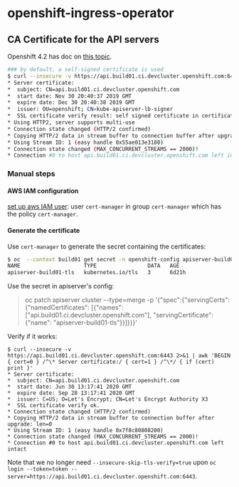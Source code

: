 # openshift-ingress-operator

## CA Certificate for the API servers

Openshift 4.2 has doc on [this topic](https://docs.openshift.com/container-platform/4.2/authentication/certificates/api-server.html).

```bash
### by default, a self-signed certificate is used
$ curl --insecure -v https://api.build01.ci.devcluster.openshift.com:6443 2>&1 | awk 'BEGIN { cert=0 } /^\* Server certificate:/ { cert=1 } /^\*/ { if (cert) print }'
* Server certificate:
*  subject: CN=api.build01.ci.devcluster.openshift.com
*  start date: Nov 30 20:40:37 2019 GMT
*  expire date: Dec 30 20:40:38 2019 GMT
*  issuer: OU=openshift; CN=kube-apiserver-lb-signer
*  SSL certificate verify result: self signed certificate in certificate chain (19), continuing anyway.
* Using HTTP2, server supports multi-use
* Connection state changed (HTTP/2 confirmed)
* Copying HTTP/2 data in stream buffer to connection buffer after upgrade: len=0
* Using Stream ID: 1 (easy handle 0x55ae013e3180)
* Connection state changed (MAX_CONCURRENT_STREAMS == 2000)!
* Connection #0 to host api.build01.ci.devcluster.openshift.com left intact


```

### Manual steps

#### AWS IAM configuration

[set up aws IAM user](https://cert-manager.io/docs/configuration/acme/dns01/route53/#set-up-an-iam-role): user `cert-manager` in group `cert-manager` which
    has the policy `cert-manager`.

#### Generate the certificate

Use `cert-manager` to generate the secret containing the certificates:

```bash
$ oc  --context build01 get secret -n openshift-config apiserver-build01-tls
NAME                    TYPE                DATA   AGE
apiserver-build01-tls   kubernetes.io/tls   3      6d21h
```

Use the secret in apiserver's config:

> oc patch apiserver cluster --type=merge -p '{"spec":{"servingCerts": {"namedCertificates": [{"names": ["api.build01.ci.devcluster.openshift.com"], "servingCertificate": {"name": "apiserver-build01-tls"}}]}}}' 

Verify if it works:

```
$ curl --insecure -v https://api.build01.ci.devcluster.openshift.com:6443 2>&1 | awk 'BEGIN { cert=0 } /^\* Server certificate:/ { cert=1 } /^\*/ { if (cert) print }'
* Server certificate:
*  subject: CN=api.build01.ci.devcluster.openshift.com
*  start date: Jun 30 13:17:41 2020 GMT
*  expire date: Sep 28 13:17:41 2020 GMT
*  issuer: C=US; O=Let's Encrypt; CN=Let's Encrypt Authority X3
*  SSL certificate verify ok.
* Connection state changed (HTTP/2 confirmed)
* Copying HTTP/2 data in stream buffer to connection buffer after upgrade: len=0
* Using Stream ID: 1 (easy handle 0x7f8c80808200)
* Connection state changed (MAX_CONCURRENT_STREAMS == 2000)!
* Connection #0 to host api.build01.ci.devcluster.openshift.com left intact

```

Note that we no longer need `--insecure-skip-tls-verify=true` upon `oc login --token=token --server=https://api.build01.ci.devcluster.openshift.com:6443`.
